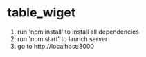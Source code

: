 # table_wiget

1. run 'npm install' to install all dependencies
2. run 'npm start' to launch server
3. go to http://localhost:3000
